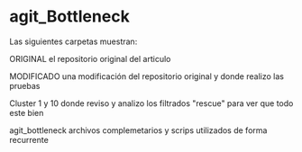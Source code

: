 # agit_Bottleneck

Las siguientes carpetas muestran:

ORIGINAL el repositorio original del articulo

MODIFICADO una modificación del repositorio original y donde realizo las pruebas

Cluster 1 y 10 donde reviso y analizo los filtrados "rescue" para ver que todo este bien

agit_bottleneck archivos complemetarios y scrips utilizados de forma recurrente
